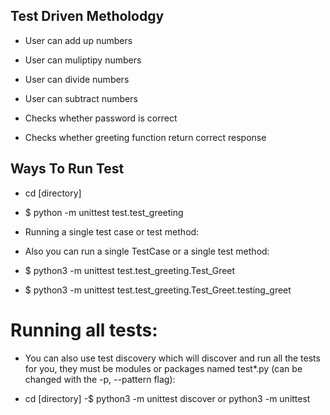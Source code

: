 ## Test Driven Metholodgy 

- User can add up numbers
- User can muliptipy numbers 
- User can divide numbers
- User can subtract numbers

- Checks whether password is correct
- Checks whether greeting function return correct response


## Ways To Run Test

- cd [directory]
-  $ python -m unittest test.test_greeting

- Running a single test case or test method:
- Also you can run a single TestCase or a single test method:
- $ python3 -m unittest test.test_greeting.Test_Greet
- $ python3 -m unittest test.test_greeting.Test_Greet.testing_greet
# Running all tests:

- You can also use test discovery which will discover and run all the tests for you, they must be modules or packages named test*.py (can be changed with the -p, --pattern flag):

- cd [directory]
-$ python3 -m unittest discover or python3 -m unittest
